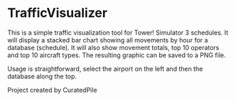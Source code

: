 ﻿# TrafficVisualizer

This is a simple traffic visualization tool for Tower! Simulator 3 schedules. It will display a stacked bar chart showing all movements by hour for a database (schedule). It will also show movement totals, top 10 operators and top 10 aircraft types. The resulting graphic can be saved to a PNG file.

Usage is straightforward, select the airport on the left and then the database along the top.

Project created by CuratedPile
